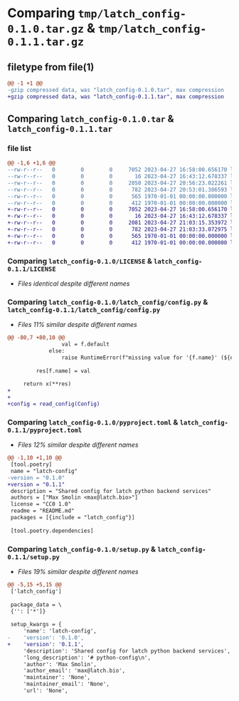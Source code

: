 # Comparing `tmp/latch_config-0.1.0.tar.gz` & `tmp/latch_config-0.1.1.tar.gz`

## filetype from file(1)

```diff
@@ -1 +1 @@
-gzip compressed data, was "latch_config-0.1.0.tar", max compression
+gzip compressed data, was "latch_config-0.1.1.tar", max compression
```

## Comparing `latch_config-0.1.0.tar` & `latch_config-0.1.1.tar`

### file list

```diff
@@ -1,6 +1,6 @@
--rw-r--r--   0        0        0     7052 2023-04-27 16:58:00.656170 latch_config-0.1.0/LICENSE
--rw-r--r--   0        0        0       16 2023-04-27 16:43:12.678337 latch_config-0.1.0/README.md
--rw-r--r--   0        0        0     2050 2023-04-27 20:56:23.022261 latch_config-0.1.0/latch_config/config.py
--rw-r--r--   0        0        0      782 2023-04-27 20:53:01.386593 latch_config-0.1.0/pyproject.toml
--rw-r--r--   0        0        0      565 1970-01-01 00:00:00.000000 latch_config-0.1.0/setup.py
--rw-r--r--   0        0        0      412 1970-01-01 00:00:00.000000 latch_config-0.1.0/PKG-INFO
+-rw-r--r--   0        0        0     7052 2023-04-27 16:58:00.656170 latch_config-0.1.1/LICENSE
+-rw-r--r--   0        0        0       16 2023-04-27 16:43:12.678337 latch_config-0.1.1/README.md
+-rw-r--r--   0        0        0     2081 2023-04-27 21:03:15.353972 latch_config-0.1.1/latch_config/config.py
+-rw-r--r--   0        0        0      782 2023-04-27 21:03:33.072975 latch_config-0.1.1/pyproject.toml
+-rw-r--r--   0        0        0      565 1970-01-01 00:00:00.000000 latch_config-0.1.1/setup.py
+-rw-r--r--   0        0        0      412 1970-01-01 00:00:00.000000 latch_config-0.1.1/PKG-INFO
```

### Comparing `latch_config-0.1.0/LICENSE` & `latch_config-0.1.1/LICENSE`

 * *Files identical despite different names*

### Comparing `latch_config-0.1.0/latch_config/config.py` & `latch_config-0.1.1/latch_config/config.py`

 * *Files 11% similar despite different names*

```diff
@@ -80,7 +80,10 @@
                 val = f.default
             else:
                 raise RuntimeError(f"missing value for '{f.name}' (${env_name})")
 
         res[f.name] = val
 
     return x(**res)
+
+
+config = read_config(Config)
```

### Comparing `latch_config-0.1.0/pyproject.toml` & `latch_config-0.1.1/pyproject.toml`

 * *Files 12% similar despite different names*

```diff
@@ -1,10 +1,10 @@
 [tool.poetry]
 name = "latch-config"
-version = "0.1.0"
+version = "0.1.1"
 description = "Shared config for latch python backend services"
 authors = ["Max Smolin <max@latch.bio>"]
 license = "CC0 1.0"
 readme = "README.md"
 packages = [{include = "latch_config"}]
 
 [tool.poetry.dependencies]
```

### Comparing `latch_config-0.1.0/setup.py` & `latch_config-0.1.1/setup.py`

 * *Files 19% similar despite different names*

```diff
@@ -5,15 +5,15 @@
 ['latch_config']
 
 package_data = \
 {'': ['*']}
 
 setup_kwargs = {
     'name': 'latch-config',
-    'version': '0.1.0',
+    'version': '0.1.1',
     'description': 'Shared config for latch python backend services',
     'long_description': '# python-config\n',
     'author': 'Max Smolin',
     'author_email': 'max@latch.bio',
     'maintainer': 'None',
     'maintainer_email': 'None',
     'url': 'None',
```

